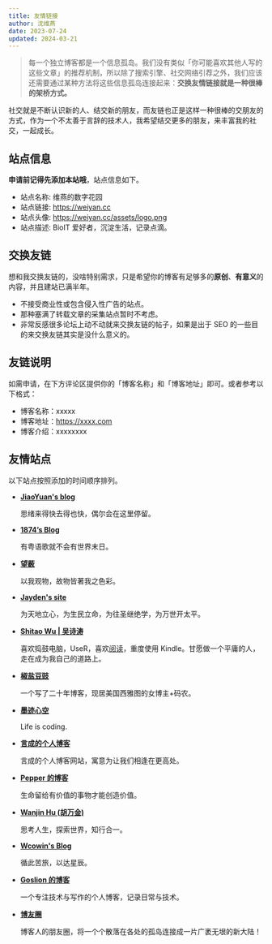```yaml
---
title: 友情链接
author: 沈维燕
date: 2023-07-24
updated: 2024-03-21
---
```


> 每一个独立博客都是一个信息孤岛。我们没有类似「你可能喜欢其他人写的这些文章」的推荐机制，所以除了搜索引擎、社交网络引荐之外，我们应该还需要通过某种方法将这些信息孤岛连接起来：**交换友情链接就是一种很棒的架桥方式。**

社交就是不断认识新的人、结交新的朋友，而友链也正是这样一种很棒的交朋友的方式，作为一个不太善于言辞的技术人，我希望结交更多的朋友，来丰富我的社交，一起成长。

## 站点信息

**申请前记得先添加本站哦**，站点信息如下。

- 站点名称: 维燕的数字花园
- 站点链接: <https://weiyan.cc>
- 站点头像: <https://weiyan.cc/assets/logo.png>
- 站点描述: BioIT 爱好者，沉淀生活，记录点滴。

## 交换友链

想和我交换友链的，没啥特别需求，只是希望你的博客有足够多的**原创**、**有意义**的内容，并且建站已满半年。

- 不接受商业性或包含侵入性广告的站点。
- 那种塞满了转载文章的采集站点暂时不考虑。
- 非常反感很多论坛上动不动就来交换友链的帖子，如果是出于 SEO 的一些目的来交换友链其实是没什么意义的。

## 友链说明

如需申请，在下方评论区提供你的「博客名称」和「博客地址」即可。或者参考以下格式：

- 博客名称：xxxxx
- 博客地址：https://xxxx.com
- 博客介绍：xxxxxxxx

## 友情站点

以下站点按照添加的时间顺序排列。

<div class="grid cards flinks" markdown>

- __[JiaoYuan's blog](https://jiaoyuan.org/)__

    思绪来得快去得也快，偶尔会在这里停留。

- __[1874’s Blog](https://blog.1874.cool)__

    有粤语歌就不会有世界末日。

- __[望薮](https://ralvines.top)__

    以我观物，故物皆著我之色彩。

- __[Jayden's site](https://xxu.do/)__

    为天地立心，为生民立命，为往圣继绝学，为万世开太平。

- __[Shitao Wu | 吴诗涛](https://shitao5.org/)__

    喜欢捣鼓电脑，UseR，喜欢[阅读](https://shitao5.org/tags/%E8%AF%BB%E5%90%8E%E6%84%9F/)，重度使用 Kindle。甘愿做一个平庸的人，走在成为我自己的道路上。

- __[椒盐豆豉](https://blog.douchi.space/)__

    一个写了二十年博客，现居美国西雅图的女博主+码农。

- __[墨迹心空](https://www.secondlife.love/)__

    Life is coding.

- __[言成的个人博客](https://meethigher.top/)__

    言成的个人博客网站，寓意为让我们相逢在更高处。

- __[Pepper 的博客](https://uioqps.github.io/)__

    生命留给有价值的事物才能创造价值。

- __[Wanjin Hu (胡万金)](https://wanjinhu.github.io/)__

    思考人生，探索世界，知行合一。

- __[Wcowin's Blog](https://wcowin.work/)__

    循此苦旅，以达星辰。

- __[Goslion 的博客](https://goslion.eu.org/)__

    一个专注技术与写作的个人博客，记录日常与技术。

- __[博友圈](https://www.boyouquan.com/home)__

    博客人的朋友圈，将一个个散落在各处的孤岛连接成一片广袤无垠的新大陆！

</div>

<script src="https://giscus.app/client.js"
	data-repo="shenweiyan/Digital-Garden"
	data-repo-id="R_kgDOKgxWlg"
	data-mapping="number"
	data-term="5"
	data-reactions-enabled="1"
	data-emit-metadata="0"
	data-input-position="bottom"
	data-theme="light"
	data-lang="zh-CN"
	crossorigin="anonymous"
	async>
</script>
